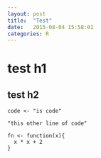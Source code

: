 ```yaml
---
layout: post
title:  "Test"
date:   2015-08-04 15:58:01
categories: R
---
```


# test h1 

## test h2


    code <- "is code"

    "this other line of code"

    fn <- function(x){
      x * x + 2
    }

